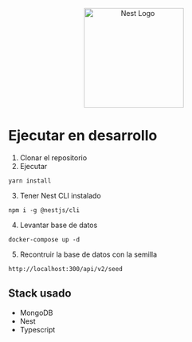 <p align="center">
  <a href="http://nestjs.com/" target="blank"><img src="https://nestjs.com/img/logo-small.svg" width="200" alt="Nest Logo" /></a>
</p>


# Ejecutar en desarrollo

1. Clonar el repositorio
2. Ejecutar

````
yarn install
````

3. Tener Nest CLI instalado
```
npm i -g @nestjs/cli
````

4. Levantar base de datos 
```
docker-compose up -d
```

5. Recontruir la base de datos con la semilla

```
http://localhost:300/api/v2/seed
```

## Stack usado
* MongoDB
* Nest
* Typescript